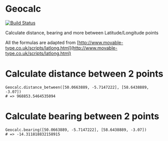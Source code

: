 Geocalc
=======

[![Build Status](https://travis-ci.org/yltsrc/geocalc.svg?branch=master)](https://travis-ci.org/yltsrc/geocalc)


Calculate distance, bearing and more between Latitude/Longitude points

All the formulas are adapted from
[http://www.movable-type.co.uk/scripts/latlong.html](http://www.movable-type.co.uk/scripts/latlong.html)


Calculate distance between 2 points
===================================

    Geocalc.distance_between([50.0663889, -5.7147222], [58.6438889, -3.07])
    # => 968853.5464535094
    

Calculate bearing between 2 points
===================================

    Geocalc.bearing([50.0663889, -5.7147222], [58.6438889, -3.07])
    # => -14.311818832158915
